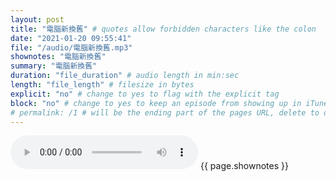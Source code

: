 ```yaml
---
layout: post
title: "電腦新換舊" # quotes allow forbidden characters like the colon
date: "2021-01-20 09:55:41"
file: "/audio/電腦新換舊.mp3"
shownotes: "電腦新換舊"
summary: "電腦新換舊"
duration: "file_duration" # audio length in min:sec
length: "file_length" # filesize in bytes
explicit: "no" # change to yes to flag with the explicit tag
block: "no" # change to yes to keep an episode from showing up in iTunes
# permalink: /1 # will be the ending part of the pages URL, delete to default to the title
---
```


<audio controls>
<source src="{{site.url}}{{site.baseurl}}{{ page.file }}" type="audio/x-mp3">
Your browser does not support the audio element.
</audio>
{{ page.shownotes }}
